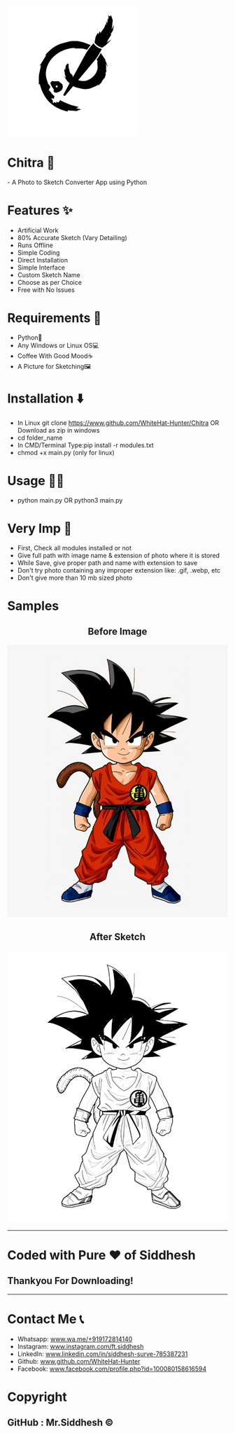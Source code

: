 ![](logo.png)

<h1 style=bold>Chitra 🔰</h1>
- A Photo to Sketch Converter App using Python

# Features ✨
- Artificial Work
- 80% Accurate Sketch (Vary Detailing)
- Runs Offline
- Simple Coding
- Direct Installation
- Simple Interface
- Custom Sketch Name
- Choose as per Choice
- Free with No Issues

# Requirements 📂
- Python🐍
- Any Windows or Linux OS💻
- Coffee With Good Mood☕
- A Picture for Sketching🖼️

# Installation ⬇️
- In Linux git clone https://www.github.com/WhiteHat-Hunter/Chitra  OR  Download as zip in windows
- cd folder_name
- In CMD/Terminal Type:pip install -r modules.txt
- chmod +x main.py (only for linux)

# Usage 👨‍💻
- python main.py  OR  python3 main.py

# Very Imp 🔴
- First, Check all modules installed or not
- Give full path with image name & extension of photo where it is stored
- While Save, give proper path and name with extension to save
- Don't try photo containing any improper extension like: .gif, .webp, etc
- Don't give more than 10 mb sized photo

# Samples

<h2 align="center"> Before Image </h2>

![](sample/goku.png)

<h2 align="center"> After Sketch </h2>

![](sample/goku-sketch.png)

--------------------------------------------------------------------------------------------------------------------

<h1>Coded with Pure ❤️ of Siddhesh</h1>

<h2 style=Bold>Thankyou For Downloading!</h2>

--------------------------------------------------------------------------------------------------------------------

# Contact Me 📞
- Whatsapp: www.wa.me/+919172814140
- Instagram: www.instagram.com/ft.siddhesh
- LinkedIn: www.linkedin.com/in/siddhesh-surve-785387231
- Github: www.github.com/WhiteHat-Hunter
- Facebook: www.facebook.com/profile.php?id=100080158616594

# Copyright
## GitHub : Mr.Siddhesh ©️
